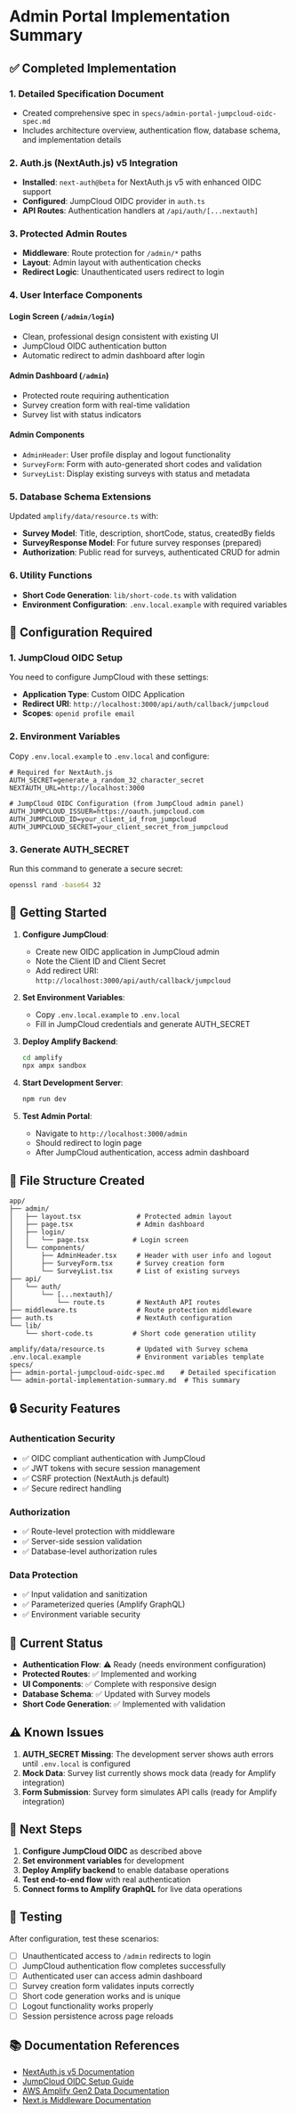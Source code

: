 # Admin Portal Implementation Summary

## ✅ Completed Implementation

### 1. **Detailed Specification Document**
- Created comprehensive spec in `specs/admin-portal-jumpcloud-oidc-spec.md`
- Includes architecture overview, authentication flow, database schema, and implementation details

### 2. **Auth.js (NextAuth.js) v5 Integration**
- **Installed**: `next-auth@beta` for NextAuth.js v5 with enhanced OIDC support
- **Configured**: JumpCloud OIDC provider in `auth.ts`
- **API Routes**: Authentication handlers at `/api/auth/[...nextauth]`

### 3. **Protected Admin Routes**
- **Middleware**: Route protection for `/admin/*` paths
- **Layout**: Admin layout with authentication checks
- **Redirect Logic**: Unauthenticated users redirect to login

### 4. **User Interface Components**

#### Login Screen (`/admin/login`)
- Clean, professional design consistent with existing UI
- JumpCloud OIDC authentication button
- Automatic redirect to admin dashboard after login

#### Admin Dashboard (`/admin`)
- Protected route requiring authentication
- Survey creation form with real-time validation
- Survey list with status indicators

#### Admin Components
- `AdminHeader`: User profile display and logout functionality
- `SurveyForm`: Form with auto-generated short codes and validation
- `SurveyList`: Display existing surveys with status and metadata

### 5. **Database Schema Extensions**
Updated `amplify/data/resource.ts` with:
- **Survey Model**: Title, description, shortCode, status, createdBy fields
- **SurveyResponse Model**: For future survey responses (prepared)
- **Authorization**: Public read for surveys, authenticated CRUD for admin

### 6. **Utility Functions**
- **Short Code Generation**: `lib/short-code.ts` with validation
- **Environment Configuration**: `.env.local.example` with required variables

## 🔧 Configuration Required

### 1. **JumpCloud OIDC Setup**
You need to configure JumpCloud with these settings:
- **Application Type**: Custom OIDC Application
- **Redirect URI**: `http://localhost:3000/api/auth/callback/jumpcloud`
- **Scopes**: `openid profile email`

### 2. **Environment Variables**
Copy `.env.local.example` to `.env.local` and configure:

```env
# Required for NextAuth.js
AUTH_SECRET=generate_a_random_32_character_secret
NEXTAUTH_URL=http://localhost:3000

# JumpCloud OIDC Configuration (from JumpCloud admin panel)
AUTH_JUMPCLOUD_ISSUER=https://oauth.jumpcloud.com
AUTH_JUMPCLOUD_ID=your_client_id_from_jumpcloud
AUTH_JUMPCLOUD_SECRET=your_client_secret_from_jumpcloud
```

### 3. **Generate AUTH_SECRET**
Run this command to generate a secure secret:
```bash
openssl rand -base64 32
```

## 🚀 Getting Started

1. **Configure JumpCloud**:
   - Create new OIDC application in JumpCloud admin
   - Note the Client ID and Client Secret
   - Add redirect URI: `http://localhost:3000/api/auth/callback/jumpcloud`

2. **Set Environment Variables**:
   - Copy `.env.local.example` to `.env.local`
   - Fill in JumpCloud credentials and generate AUTH_SECRET

3. **Deploy Amplify Backend**:
   ```bash
   cd amplify
   npx ampx sandbox
   ```

4. **Start Development Server**:
   ```bash
   npm run dev
   ```

5. **Test Admin Portal**:
   - Navigate to `http://localhost:3000/admin`
   - Should redirect to login page
   - After JumpCloud authentication, access admin dashboard

## 📁 File Structure Created

```
app/
├── admin/
│   ├── layout.tsx              # Protected admin layout
│   ├── page.tsx                # Admin dashboard
│   ├── login/
│   │   └── page.tsx           # Login screen
│   └── components/
│       ├── AdminHeader.tsx     # Header with user info and logout
│       ├── SurveyForm.tsx      # Survey creation form
│       └── SurveyList.tsx      # List of existing surveys
├── api/
│   └── auth/
│       └── [...nextauth]/
│           └── route.ts        # NextAuth API routes
├── middleware.ts               # Route protection middleware
├── auth.ts                     # NextAuth configuration
└── lib/
    └── short-code.ts          # Short code generation utility

amplify/data/resource.ts        # Updated with Survey schema
.env.local.example              # Environment variables template
specs/
├── admin-portal-jumpcloud-oidc-spec.md    # Detailed specification
└── admin-portal-implementation-summary.md  # This summary
```

## 🔒 Security Features

### Authentication Security
- ✅ OIDC compliant authentication with JumpCloud
- ✅ JWT tokens with secure session management
- ✅ CSRF protection (NextAuth.js default)
- ✅ Secure redirect handling

### Authorization
- ✅ Route-level protection with middleware
- ✅ Server-side session validation
- ✅ Database-level authorization rules

### Data Protection
- ✅ Input validation and sanitization
- ✅ Parameterized queries (Amplify GraphQL)
- ✅ Environment variable security

## 🎯 Current Status

- **Authentication Flow**: ⚠️ Ready (needs environment configuration)
- **Protected Routes**: ✅ Implemented and working
- **UI Components**: ✅ Complete with responsive design
- **Database Schema**: ✅ Updated with Survey models
- **Short Code Generation**: ✅ Implemented with validation

## ⚠️ Known Issues

1. **AUTH_SECRET Missing**: The development server shows auth errors until `.env.local` is configured
2. **Mock Data**: Survey list currently shows mock data (ready for Amplify integration)
3. **Form Submission**: Survey form simulates API calls (ready for Amplify integration)

## 🔄 Next Steps

1. **Configure JumpCloud OIDC** as described above
2. **Set environment variables** for development
3. **Deploy Amplify backend** to enable database operations
4. **Test end-to-end flow** with real authentication
5. **Connect forms to Amplify GraphQL** for live data operations

## 🧪 Testing

After configuration, test these scenarios:
- [ ] Unauthenticated access to `/admin` redirects to login
- [ ] JumpCloud authentication flow completes successfully
- [ ] Authenticated user can access admin dashboard
- [ ] Survey creation form validates inputs correctly
- [ ] Short code generation works and is unique
- [ ] Logout functionality works properly
- [ ] Session persistence across page reloads

## 📚 Documentation References

- [NextAuth.js v5 Documentation](https://authjs.dev/)
- [JumpCloud OIDC Setup Guide](https://jumpcloud.com/support/sso-with-oidc)
- [AWS Amplify Gen2 Data Documentation](https://docs.amplify.aws/gen2/build-a-backend/data/)
- [Next.js Middleware Documentation](https://nextjs.org/docs/app/building-your-application/routing/middleware)
